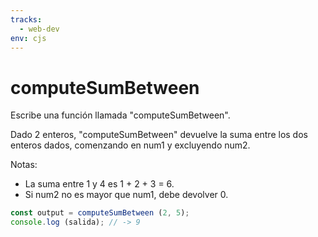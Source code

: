 ```yaml
---
tracks:
  - web-dev
env: cjs
---
```


# computeSumBetween

Escribe una función llamada "computeSumBetween".

Dado 2 enteros, "computeSumBetween" devuelve la suma entre los dos enteros
dados, comenzando en num1 y excluyendo num2.

Notas:

* La suma entre 1 y 4 es 1 + 2 + 3 = 6.
* Si num2 no es mayor que num1, debe devolver 0.

```js
const output = computeSumBetween (2, 5);
console.log (salida); // -> 9
```
